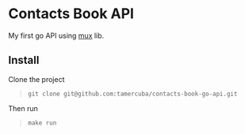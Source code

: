 # Contacts Book API

My first go API using [mux](https://github.com/gorilla/mux) lib.

## Install

Clone the project

> `git clone git@github.com:tamercuba/contacts-book-go-api.git`

Then run

> `make run`
